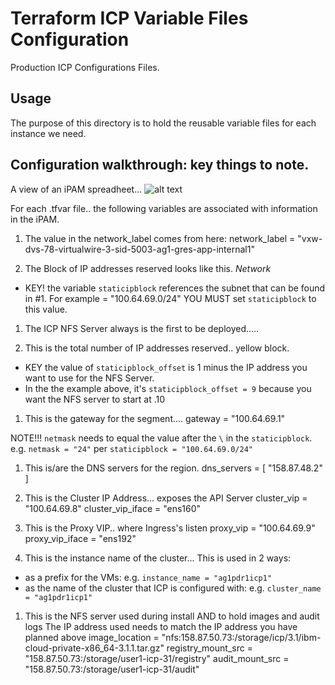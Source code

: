# Terraform ICP Variable Files Configuration

Production ICP Configurations Files.

## Usage
The purpose of this directory is to hold the reusable variable files for each instance we need.

## Configuration walkthrough: key things to note.
A view of an iPAM spreadheet...
![alt text](https://github.ibm.com/CtspArchitecture/Platform-Automation-scripts-templates/blob/master/icp-config/iPAM%20ICP%20walkthrough.png)

For each .tfvar file.. the following variables are associated with information in the iPAM.
1. The value in the network_label comes from here:
network_label = "vxw-dvs-78-virtualwire-3-sid-5003-ag1-gres-app-internal1"

1. The Block of IP addresses reserved looks like this.
_Network_

 * KEY! the variable `staticipblock` references the subnet that can be found in #1. For example  = "100.64.69.0/24"
  YOU MUST set `staticipblock` to this value.

1. The ICP NFS Server always is the first to be deployed.....

1. This is the total number of IP addresses reserved.. yellow block.

  * KEY the value of `staticipblock_offset` is 1 minus the IP address you want to use for the NFS Server.
  * In the the example above, it's `staticipblock_offset = 9` because you want the NFS server to start at .10

1. This is the gateway for the segment....
gateway = "100.64.69.1"

NOTE!!! `netmask` needs to equal the value after the `\` in the `staticipblock`.
e.g. `netmask = "24"` per `staticipblock = "100.64.69.0/24"`

1. This is/are the DNS servers for the region.
dns_servers = [ "158.87.48.2" ]

1. This is the Cluster IP Address... exposes the API Server
cluster_vip = "100.64.69.8"
cluster_vip_iface = "ens160"

1. This is the Proxy VIP.. where Ingress's listen
proxy_vip = "100.64.69.9"
proxy_vip_iface = "ens192"

1. This is the instance name of the cluster... This is used in 2 ways:
  * as a prefix for the VMs: e.g. `instance_name = "ag1pdr1icp1"`
  * as the name of the cluster that ICP is configured with: e.g. `cluster_name = "ag1pdr1icp1"`

1. This is the NFS server used during install AND to hold images and audit logs
The IP address used needs to match the IP address you have planned above
image_location = "nfs:158.87.50.73:/storage/icp/3.1/ibm-cloud-private-x86_64-3.1.1.tar.gz"
registry_mount_src = "158.87.50.73:/storage/user1-icp-31/registry"
audit_mount_src = "158.87.50.73:/storage/user1-icp-31/audit"
